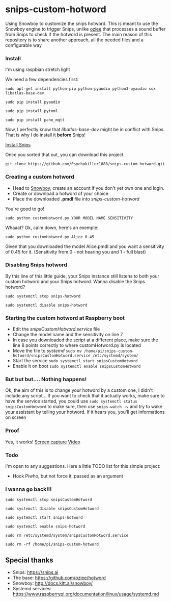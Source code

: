 # snips-custom-hotword
Using Snowboy to customize the snips hotword. This is meant to use the Snowboy engine to trigger Snips, unlike [oziee](https://github.com/oziee/hotword) that processes a sound buffer from Snips to check if the hotword is present. The main reason of this repository is to share another approach, all the needed files and a configurable way


### Install

I'm using raspbian stretch light

We need a few dependencies first:

```sudo apt-get install python-pip python-pyaudio python3-pyaudio sox libatlas-base-dev```

```sudo pip install pyaudio```

```sudo pip install pytoml```

```sudo pip install paho_mqtt```

Now, I perfectly know that *libatlas-base-dev* might be in conflict with Snips. That is why I do install it **before** Snips!

[Install Snips](https://github.com/snipsco/snips-platform-documentation/wiki/1.-Setup-the-Snips-Voice-Platform)

Once you sorted that out, you can download this project

```git clone https://github.com/Psychokiller1888/snips-custom-hotword.git```


### Creating a custom hotword

* Head to [Snowboy](https://snowboy.kitt.ai/dashboard), create an account if you don't yet own one and login.
* Create or download a hotword of your choice
* Place the downloaded **.pmdl** file into *snips-custom-hotword*

You're good to go!

```sudo python customHotword.py YOUR MODEL NAME SENSITIVITY```

Whaaat? Ok, calm down, here's an exemple:

```sudo python customHotword.py Alice 0.45```

Given that you downloaded the model Alice.pmdl and you want a sensitivity of 0.45 for it. (Sensitivity from 0 - not hearing you and 1 - full blast)


### Disabling Snips hotword

By this line of this little guide, your Snips instance still listens to both your custom hotword and your Snips hotword. Wanna disable the Snips hotword?

```sudo systemctl stop snips-hotword```

```sudo systemctl disable snips-hotword```


### Starting the custom hotword at Raspberry boot

* Edit the *snipsCustomHotword.service* file
* Change the model name and the sensitivity on line 7
* In case you downloaded the script at a different place, make sure the line 8 points correctly to where customHotword.py is located
* Move the file to *systemd* ```sudo mv /home/pi/snips-custom-hotword/snipsCustomHotword.service /etc/systemd/system/```
* Start the service ```sudo systemctl start snipsCustomHotword```
* Enable it on boot ```sudo systemctl enable snipsCustomHotword```


### But but but.... Nothing happens!

Ok, the aim of this is to change your hotword by a custom one, I didn't include any script... If you want to check that it actually works, make sure to have the service started, you could use ```sudo systemctl status snipsCustomHotword``` to make sure, then use ```snips-watch -v``` and try to wake your assistant by telling your hotword. If it hears you, you'll get informations on screen


### Proof
Yes, it works!
[Screen capture](https://puu.sh/zwS0X.png)
[Video](https://www.youtube.com/watch?v=SqWoNj4HUos)


### Todo

I'm open to any suggestions. Here a little TODO list for this simple project:
* Hook Piwho, but not force it, passed as an argument





### I wanna go back!!!
```sudo systemctl stop snipsCustomHotword```

```sudo systemctl disable snipsCustomHotword```

```sudo systemctl start snips-hotword```

```sudo systemctl enable snips-hotword```

```sudo rm /etc/systemd/system/snipsCustomHotword.service```

```sudo rm -rf /home/pi/snips-custom-hotword```


## Special thanks
* Snips: https://snips.ai
* The base: https://github.com/oziee/hotword
* Snowboy: http://docs.kitt.ai/snowboy/
* Systemd services: https://www.raspberrypi.org/documentation/linux/usage/systemd.md
